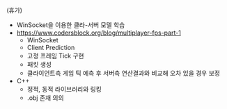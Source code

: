 (휴가)
* WinSocket을 이용한 클라-서버 모델 학습
* https://www.codersblock.org/blog/multiplayer-fps-part-1
  * WinSocket
  * Client Prediction
  * 고정 프레임 Tick 구현
  * 패킷 생성
  * 클라이언트측 게임 틱 예측 후 서버측 연산결과와 비교해 오차 있을 경우 보정
* C++
  * 정적, 동적 라이브러리와 링킹
  * .obj 존재 의의
